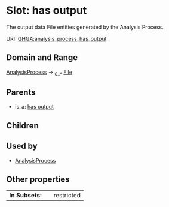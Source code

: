 
# Slot: has output


The output data File entities generated by the Analysis Process.

URI: [GHGA:analysis_process_has_output](https://w3id.org/GHGA/analysis_process_has_output)


## Domain and Range

[AnalysisProcess](AnalysisProcess.md) &#8594;  <sub>0..\*</sub> [File](File.md)

## Parents

 *  is_a: [has output](has_output.md)

## Children


## Used by

 * [AnalysisProcess](AnalysisProcess.md)

## Other properties

|  |  |  |
| --- | --- | --- |
| **In Subsets:** | | restricted |

